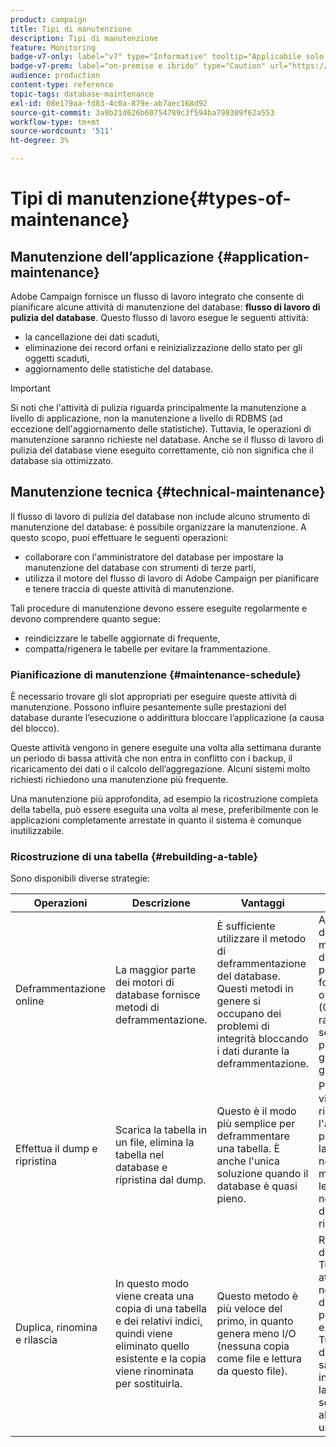 ```yaml
---
product: campaign
title: Tipi di manutenzione
description: Tipi di manutenzione
feature: Monitoring
badge-v7-only: label="v7" type="Informative" tooltip="Applicabile solo a Campaign Classic v7"
badge-v7-prem: label="on-premise e ibrido" type="Caution" url="https://experienceleague.adobe.com/docs/campaign-classic/using/installing-campaign-classic/architecture-and-hosting-models/hosting-models-lp/hosting-models.html?lang=it" tooltip="Applicabile solo alle distribuzioni on-premise e ibride"
audience: production
content-type: reference
topic-tags: database-maintenance
exl-id: 08e179aa-fd83-4c0a-879e-ab7aec168d92
source-git-commit: 3a9b21d626b60754789c3f594ba798309f62a553
workflow-type: tm+mt
source-wordcount: '511'
ht-degree: 3%

---
```


# Tipi di manutenzione{#types-of-maintenance}



## Manutenzione dell’applicazione {#application-maintenance}

Adobe Campaign fornisce un flusso di lavoro integrato che consente di pianificare alcune attività di manutenzione del database: **flusso di lavoro di pulizia del database**. Questo flusso di lavoro esegue le seguenti attività:

* la cancellazione dei dati scaduti,
* eliminazione dei record orfani e reinizializzazione dello stato per gli oggetti scaduti,
* aggiornamento delle statistiche del database.

>[!IMPORTANT]
>
>Si noti che l&#39;attività di pulizia riguarda principalmente la manutenzione a livello di applicazione, non la manutenzione a livello di RDBMS (ad eccezione dell&#39;aggiornamento delle statistiche). Tuttavia, le operazioni di manutenzione saranno richieste nel database. Anche se il flusso di lavoro di pulizia del database viene eseguito correttamente, ciò non significa che il database sia ottimizzato.

## Manutenzione tecnica {#technical-maintenance}

Il flusso di lavoro di pulizia del database non include alcuno strumento di manutenzione del database: è possibile organizzare la manutenzione. A questo scopo, puoi effettuare le seguenti operazioni:

* collaborare con l&#39;amministratore del database per impostare la manutenzione del database con strumenti di terze parti,
* utilizza il motore del flusso di lavoro di Adobe Campaign per pianificare e tenere traccia di queste attività di manutenzione.

Tali procedure di manutenzione devono essere eseguite regolarmente e devono comprendere quanto segue:

* reindicizzare le tabelle aggiornate di frequente,
* compatta/rigenera le tabelle per evitare la frammentazione.

### Pianificazione di manutenzione {#maintenance-schedule}

È necessario trovare gli slot appropriati per eseguire queste attività di manutenzione. Possono influire pesantemente sulle prestazioni del database durante l’esecuzione o addirittura bloccare l’applicazione (a causa del blocco).

Queste attività vengono in genere eseguite una volta alla settimana durante un periodo di bassa attività che non entra in conflitto con i backup, il ricaricamento dei dati o il calcolo dell’aggregazione. Alcuni sistemi molto richiesti richiedono una manutenzione più frequente.

Una manutenzione più approfondita, ad esempio la ricostruzione completa della tabella, può essere eseguita una volta al mese, preferibilmente con le applicazioni completamente arrestate in quanto il sistema è comunque inutilizzabile.

### Ricostruzione di una tabella {#rebuilding-a-table}

Sono disponibili diverse strategie:

<table> 
 <thead> 
  <tr> 
   <th> Operazioni </th> 
   <th> Descrizione </th> 
   <th> Vantaggi </th> 
   <th> Svantaggi </th> 
  </tr> 
 </thead> 
 <tbody> 
  <tr> 
   <td> Deframmentazione online<br /> </td> 
   <td> La maggior parte dei motori di database fornisce metodi di deframmentazione.<br /> </td> 
   <td> È sufficiente utilizzare il metodo di deframmentazione del database. Questi metodi in genere si occupano dei problemi di integrità bloccando i dati durante la deframmentazione.<br /> </td> 
   <td> A seconda del database, questi metodi di deframmentazione possono essere forniti come opzione RDBMS (Oracle) e non rappresentano sempre il modo più efficiente per gestire le tabelle di grandi dimensioni.<br /> </td> 
  </tr> 
  <tr> 
   <td> Effettua il dump e ripristina<br /> </td> 
   <td> Scarica la tabella in un file, elimina la tabella nel database e ripristina dal dump.<br /> </td> 
   <td> Questo è il modo più semplice per deframmentare una tabella. È anche l'unica soluzione quando il database è quasi pieno.<br /> </td> 
   <td> Poiché la tabella viene eliminata e ricreata, l'applicazione non può essere lasciata online, nemmeno in modalità di sola lettura (la tabella non è disponibile durante la fase di ripristino).<br /> </td> 
  </tr> 
  <tr> 
   <td> Duplica, rinomina e rilascia<br /> </td> 
   <td> In questo modo viene creata una copia di una tabella e dei relativi indici, quindi viene eliminato quello esistente e la copia viene rinominata per sostituirla.<br /> </td> 
   <td> Questo metodo è più veloce del primo, in quanto genera meno I/O (nessuna copia come file e lettura da questo file).<br /> </td> 
   <td> Richiede il doppio dello spazio.<br /> Tutti i processi attivi che scrivono nella tabella durante il processo devono essere interrotti. Tuttavia, i processi di lettura non saranno interessati, poiché la tabella viene scambiata all’ultimo momento una volta ricreata. <br /> </td> 
  </tr> 
 </tbody> 
</table>
